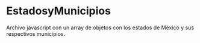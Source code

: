 # EstadosyMunicipios
Archivo javascript con un array de objetos con los estados de México y sus respectivos municipios.
